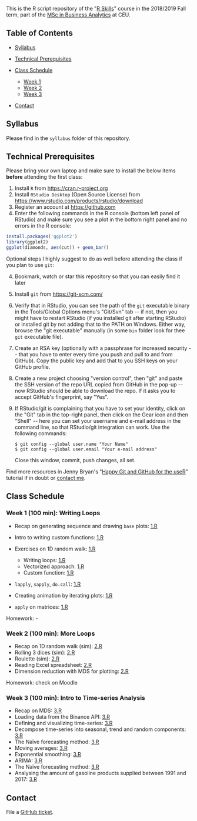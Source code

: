 This is the R script repository of the "[R Skills](https://courses.ceu.edu/courses/r-skills)" course in the 2018/2019 Fall term, part of the [MSc in Business Analytics](https://courses.ceu.edu/programs/ms/master-science-business-analytics) at CEU.

## Table of Contents

* [Syllabus](https://github.com/daroczig/CEU-R-skills#syllabus)
* [Technical Prerequisites](https://github.com/daroczig/CEU-R-skills#technical-prerequisites)
* [Class Schedule](https://github.com/daroczig/CEU-R-skills#class-schedule)

    * [Week 1](https://github.com/daroczig/CEU-R-skills#week-1-100-min-writing-loops)
    * [Week 2](https://github.com/daroczig/CEU-R-skills#week-2-100-min-more-loops)
    * [Week 3](https://github.com/daroczig/CEU-R-skills#week-3-100-min-intro-to-time-series-analysis)

* [Contact](https://github.com/daroczig/CEU-R-lab#contacts)

## Syllabus

Please find in the `syllabus` folder of this repository.

## Technical Prerequisites

Please bring your own laptop and make sure to install the below items **before** attending the first class:

1. Install `R` from https://cran.r-project.org
2. Install `RStudio Desktop` (Open Source License) from https://www.rstudio.com/products/rstudio/download
3. Register an account at https://github.com
4. Enter the following commands in the R console (bottom left panel of RStudio) and make sure you see a plot in the bottom right panel and no errors in the R console:

```r
install.packages('ggplot2')
library(ggplot2)
ggplot(diamonds, aes(cut)) + geom_bar()
```

Optional steps I highly suggest to do as well before attending the class if you plan to use `git`:

4. Bookmark, watch or star this repository so that you can easily find it later
5. Install `git` from https://git-scm.com/
6. Verify that in RStudio, you can see the path of the `git` executable binary in the Tools/Global Options menu's "Git/Svn" tab -- if not, then you might have to restart RStudio (if you installed git after starting RStudio) or installed git by not adding that to the PATH on Windows. Either way, browse the "git executable" manually (in some `bin` folder look for thee `git` executable file).
7. Create an RSA key (optionally with a passphrase for increased security -- that you have to enter every time you push and pull to and from GitHub). Copy the public key and add that to you SSH keys on your GitHub profile.
8. Create a new project choosing "version control", then "git" and paste the SSH version of the repo URL copied from GitHub in the pop-up -- now RStudio should be able to download the repo. If it asks you to accept GitHub's fingerprint, say "Yes".
9. If RStudio/git is complaining that you have to set your identity, click on the "Git" tab in the top-right panel, then click on the Gear icon and then "Shell" -- here you can set your username and e-mail address in the command line, so that RStudio/git integration can work. Use the following commands:

    ```
    $ git config --global user.name "Your Name"
    $ git config --global user.email "Your e-mail address"
    ```
    Close this window, commit, push changes, all set.

Find more resources in Jenny Bryan's "[Happy Git and GitHub for the useR](http://happygitwithr.com/)" tutorial if in doubt or [contact me](#contact).

## Class Schedule

### Week 1 (100 min): Writing Loops

* Recap on generating sequence and drawing `base` plots: [1.R](1.R#L1)
* Intro to writing custom functions: [1.R](1.R#L9)
* Exercises on 1D random walk: [1.R](1.R#L28)

    * Writing loops: [1.R](1.R#L34)
    * Vectorized approach: [1.R](1.R#L42)
    * Custom function: [1.R](1.R#L64)
    
* `lapply`, `sapply`, `do.call`: [1.R](1.R#L70)
* Creating animation by iterating plots: [1.R](1.R#L96)
* `apply` on matrices: [1.R](1.R#L113)

Homework: -

### Week 2 (100 min): More Loops

* Recap on 1D random walk (sim): [2.R](2.R#L1)
* Rolling 3 dices (sim): [2.R](2.R#L29)
* Roulette (sim): [2.R](2.R#L53)
* Reading Excel spreadsheet: [2.R](2.R#L79)
* Dimension reduction with MDS for plotting: [2.R](2.R#L94)

Homework: check on Moodle

### Week 3 (100 min): Intro to Time-series Analysis

* Recap on MDS: [3.R](3.R#L1)
* Loading data from the Binance API: [3.R](3.R#L63)
* Defining and visualizing time-series: [3.R](3.R#L80)
* Decompose time-series into seasonal, trend and random components: [3.R](3.R#L84)
* The Naïve forecasting method: [3.R](3.R#L100)
* Moving averages: [3.R](3.R#L113)
* Exponential smoothing: [3.R](3.R#L118)
* ARIMA: [3.R](3.R#L129)
* The Naïve forecasting method: [3.R](3.R#L100)
* Analysing the amount of gasoline products supplied between 1991 and 2017: [3.R](3.R#L145)

## Contact

File a [GitHub ticket](https://github.com/daroczig/CEU-R-skills/issues).

